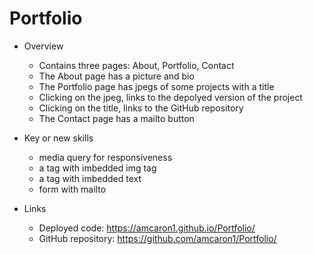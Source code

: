 # Portfolio

- Overview
    - Contains three pages: About, Portfolio, Contact
    - The About page has a picture and bio
    - The Portfolio page has jpegs of some projects with a title
    - Clicking on the jpeg, links to the depolyed version of the project
    - Clicking on the title, links to the GitHub repository
    - The Contact page has a mailto button

- Key or new skills
    - media query for responsiveness
    - a tag with imbedded img tag
    - a tag with imbedded text
    - form with mailto

- Links
    - Deployed code: https://amcaron1.github.io/Portfolio/
    - GitHub repository: https://github.com/amcaron1/Portfolio/

